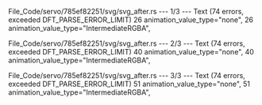 File_Code/servo/785ef82251/svg/svg_after.rs --- 1/3 --- Text (74 errors, exceeded DFT_PARSE_ERROR_LIMIT)
26     animation_value_type="none",                                                                                                                          26     animation_value_type="IntermediateRGBA",

File_Code/servo/785ef82251/svg/svg_after.rs --- 2/3 --- Text (74 errors, exceeded DFT_PARSE_ERROR_LIMIT)
40     animation_value_type="none",                                                                                                                          40     animation_value_type="IntermediateRGBA",

File_Code/servo/785ef82251/svg/svg_after.rs --- 3/3 --- Text (74 errors, exceeded DFT_PARSE_ERROR_LIMIT)
51     animation_value_type="none",                                                                                                                          51     animation_value_type="IntermediateRGBA",

